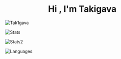 <h1 align="center">Hi , I'm Takigava</h1>
<p> <img src="https://komarev.com/ghpvc/?username=Tak1gava&label=Profile%20views&color=0e75b6&style=flat" alt="Tak1gava" /> </p>
<p> <img alt="Stats" src="https://github-readme-stats.vercel.app/api?username=Tak1gava&count_private=true&show_icons=true&show_icons=true&theme=dracula" /> </p>
<p> <img alt="Stats2" src="https://github-readme-streak-stats.herokuapp.com/?user=Tak1gava&theme=dracula" /> </p>
<p> <img alt="Languages" src="https://github-readme-stats.vercel.app/api/top-langs/?username=Tak1gava&layout=compact&langs_count=10&show_icons=true&theme=dracula" /> </p>
<!--
**Tak1gava/Takigava** is a ✨ _special_ ✨ repository because its `README.md` (this file) appears on your GitHub profile.
-->
